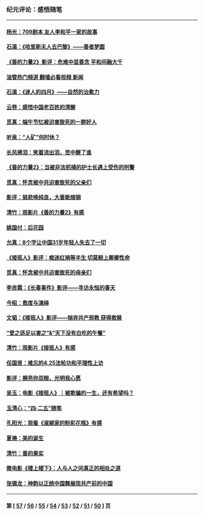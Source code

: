 ### 纪元评论：感悟随笔
---
#### [杨光：709剧本 友人李和平一家的故事](../../pages/nsc1035/n14032047.md?07180330) 
#### [石溪：《哈里斯夫人去巴黎》——善者梦圆](../../pages/nsc1035/n14031778.md?07180330) 
#### [《善的力量2》影评：危难中显善念 平和间融大千](../../pages/nsc1035/n14028390.md?07180330) 
#### [油管热门频道 翻墙必看视频 新闻](ok?07180330)
#### [石溪：《迷人的四月》——自然的治愈力](../../pages/nsc1035/n14027049.md?07180330) 
#### [云卷：感悟中国老百姓的清醒](../../pages/nsc1035/n14025152.md?07180330) 
#### [觅真：端午节忆被迫害致死的一群好人](../../pages/nsc1035/n14020985.md?07180330) 
#### [听泉：“人矿”何时休？](../../pages/nsc1035/n14016609.md?07180330) 
#### [长风拂泪：笑着流出泪，苦中醒了谁](../../pages/nsc1035/n14016469.md?07180330) 
#### [《善的力量2》：当被非法抓捕的护士长遇上受伤的刑警](../../pages/nsc1035/n14015561.md?07180330) 
#### [觅真：怀念被中共迫害致死的父亲们](../../pages/nsc1035/n14014258.md?07180330) 
#### [影评：慈悲唤纯良，大善能熔钢](../../pages/nsc1035/n14010867.md?07180330) 
#### [清竹：观影片《善的力量2》有感](../../pages/nsc1035/n14010015.md?07180330) 
#### [姚国付：后花园](../../pages/nsc1035/n14005301.md?07180330) 
#### [允真：8个字让中国31岁年轻人失去了一切](../../pages/nsc1035/n13999093.md?07180330) 
#### [《接班人》影评：痴迷红祸等半生 切莫赔上卿卿性命](../../pages/nsc1035/n13998676.md?07180330) 
#### [觅真：怀念被中共迫害致死的母亲们](../../pages/nsc1035/n13997271.md?07180330) 
#### [李彦霖：《长春事件》影评——寻访永恒的春天](../../pages/nsc1035/n13995112.md?07180330) 
#### [今昭：救度与演绎](../../pages/nsc1035/n13992670.md?07180330) 
#### [文韬：《接班人》影评——抛弃共产邪教 获得救赎](../../pages/nsc1035/n13990160.md?07180330) 
#### [“爱之适足以害之”&“天下没有白吃的午餐”](../../pages/nsc1035/n13988391.md?07180330) 
#### [清竹：观影片《接班人》有感](../../pages/nsc1035/n13983561.md?07180330) 
#### [任国贤：难忘的4.25法轮功和平理性上访](../../pages/nsc1035/n13983482.md?07180330) 
#### [影评：擦亮你双眼，光明我心愿](../../pages/nsc1035/n13982333.md?07180330) 
#### [吴玉：电影《接班人》｜被欺骗的一生，还有希望吗？](../../pages/nsc1035/n13981972.md?07180330) 
#### [玉清心：“四·二五”随笔](../../pages/nsc1035/n13978628.md?07180330) 
#### [孔阳光：观看《淑颍家的粉彩花瓶》有感](../../pages/nsc1035/n13967929.md?07180330) 
#### [夏祷：美的诞生](../../pages/nsc1035/n13962321.md?07180330) 
#### [清竹：善的果实](../../pages/nsc1035/n13963980.md?07180330) 
#### [微电影《楼上楼下》：人与人之间真正的相处之道](../../pages/nsc1035/n13944319.md?07180330) 
#### [张锡龙：神韵以正统中国舞展现共产前的中国](../../pages/nsc1035/n13939727.md?07180330) 

---
#### 第 [ [57](./57.md?07180330) / [56](./56.md?07180330) / [55](./55.md?07180330) / [54](./54.md?07180330) / [53](./53.md?07180330) / [52](./52.md?07180330) / [51](./51.md?07180330) / [50](./50.md?07180330) ] 页
